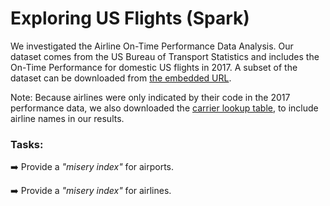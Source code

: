 # Exploring US Flights (Spark)

We investigated the Airline On-Time Performance Data Analysis. Our dataset comes from the US Bureau of Transport Statistics and includes the On-Time Performance for domestic US flights in 2017. A subset of the dataset can be downloaded from [the embedded URL](https://auebgr-my.sharepoint.com/:u:/g/personal/louridas_aueb_gr/EbeTzde1LddFmqNWBFWWxNcBj5tDR_zvzDHvqqcmnndeEQ?e=Tb1orW).

Note: Because airlines were only indicated by their code in the 2017 performance data, we also downloaded the [carrier lookup table](https://www.transtats.bts.gov/Download_Lookup.asp?Lookup=L_UNIQUE_CARRIERS), to include airline names in our results.

### Tasks:
:arrow_right: Provide a *"misery index"* for airports.

:arrow_right: Provide a *"misery index"* for airlines.

